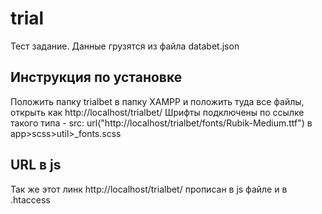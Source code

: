 # trial
Тест задание. Данные грузятся из файла databet.json

## Инструкция по установке
Положить папку trialbet в папку XAMPP и положить туда все файлы, открыть как http://localhost/trialbet/
Шрифты подключены по ссылке такого типа  - src: url("http://localhost/trialbet/fonts/Rubik-Medium.ttf") в app>scss>util>_fonts.scss

## URL в js
Так же этот линк http://localhost/trialbet/ прописан в js файле и в .htaccess
